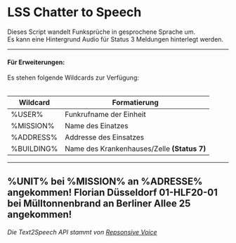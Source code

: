 <h1>LSS Chatter to Speech</h1>
Dieses Script wandelt Funksprüche in gesprochene Sprache um.<br>
Es kann eine Hintergrund Audio für Status 3 Meldungen hinterlegt werden.<br>

<hr>

<h4>Für Erweiterungen:</h4>
Es stehen folgende Wildcards zur Verfügung:<br><br>

|   Wildcard    |   Formatierung                |
| ------------- | ----------------------------- |
|   %USER%      |   Funkrufname der Einheit     |
|   %MISSION%   |   Name des Einatzes           |
|   %ADDRESS%   |   Addresse des Einsatzes      |
|   %BUILDING%  |   Name des Krankenhauses/Zelle **(Status 7)**     |

---
<b>%UNIT%</b> bei <b>%MISSION%</b> an <b>%ADRESSE%</b> angekommen!
<b>Florian Düsseldorf 01-HLF20-01</b> bei <b>Mülltonnenbrand</b> an <b>Berliner Allee 25</b> angekommen!
---

<h6>Die Text2Speech API stammt von <a href="https://responsivevoice.com/">Repsonsive Voice</a></h6>
